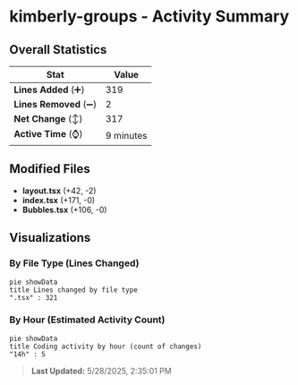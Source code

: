 # kimberly-groups - Activity Summary 

## Overall Statistics

| Stat                   | Value                                                             |
| ---------------------- | ----------------------------------------------------------------- |
| **Lines Added** (➕)   | 319                                          |
| **Lines Removed** (➖) | 2                                        |
| **Net Change** (↕)    | 317                |
| **Active Time** (⌚)   | 9 minutes |


## Modified Files
- **layout.tsx** (+42, -2)
- **index.tsx** (+171, -0)
- **Bubbles.tsx** (+106, -0)

## Visualizations

### By File Type (Lines Changed)

```mermaid
pie showData
title Lines changed by file type
".tsx" : 321
```

### By Hour (Estimated Activity Count)

```mermaid
pie showData
title Coding activity by hour (count of changes)
"14h" : 5
```


> **Last Updated:** 5/28/2025, 2:35:01 PM
